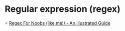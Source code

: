 # Regular expression (regex)

⭐️ [Regex For Noobs (like me!) - An Illustrated Guide](https://www.janmeppe.com/blog/regex-for-noobs/)

